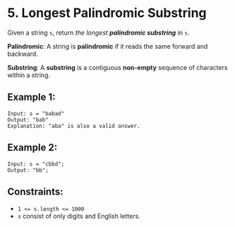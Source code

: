 # 5. Longest Palindromic Substring

Given a string `s`, return _the longest **palindromic substring**_ in `s`.

**Palindromic**: A string is **palindromic** if it reads the same forward and backward.

**Substring**: A **substring** is a contiguous **non-empty** sequence of characters within a string.

## Example 1:

```
Input: s = "babad"
Output: "bab"
Explanation: "aba" is also a valid answer.
```

## Example 2:

```
Input: s = "cbbd";
Output: "bb";
```

## Constraints:

- `1 <= s.length <= 1000`
- `s` consist of only digits and English letters.
